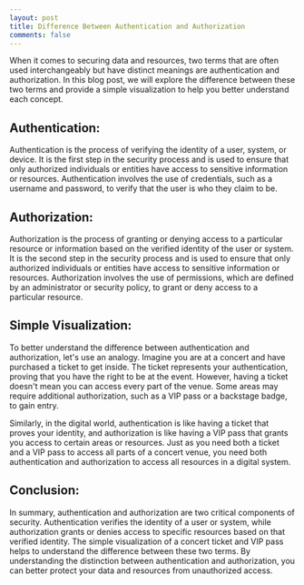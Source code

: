 ```yaml
---
layout: post
title: Difference Between Authentication and Authorization
comments: false
---
```


When it comes to securing data and resources, two terms that are often used interchangeably but have distinct meanings are authentication and authorization. In this blog post, we will explore the difference between these two terms and provide a simple visualization to help you better understand each concept.

## Authentication:

Authentication is the process of verifying the identity of a user, system, or device. It is the first step in the security process and is used to ensure that only authorized individuals or entities have access to sensitive information or resources. Authentication involves the use of credentials, such as a username and password, to verify that the user is who they claim to be.

## Authorization:

Authorization is the process of granting or denying access to a particular resource or information based on the verified identity of the user or system. It is the second step in the security process and is used to ensure that only authorized individuals or entities have access to sensitive information or resources. Authorization involves the use of permissions, which are defined by an administrator or security policy, to grant or deny access to a particular resource.

## Simple Visualization:

To better understand the difference between authentication and authorization, let's use an analogy. Imagine you are at a concert and have purchased a ticket to get inside. The ticket represents your authentication, proving that you have the right to be at the event. However, having a ticket doesn't mean you can access every part of the venue. Some areas may require additional authorization, such as a VIP pass or a backstage badge, to gain entry.

Similarly, in the digital world, authentication is like having a ticket that proves your identity, and authorization is like having a VIP pass that grants you access to certain areas or resources. Just as you need both a ticket and a VIP pass to access all parts of a concert venue, you need both authentication and authorization to access all resources in a digital system.

## Conclusion:

In summary, authentication and authorization are two critical components of security. Authentication verifies the identity of a user or system, while authorization grants or denies access to specific resources based on that verified identity. The simple visualization of a concert ticket and VIP pass helps to understand the difference between these two terms. By understanding the distinction between authentication and authorization, you can better protect your data and resources from unauthorized access.
